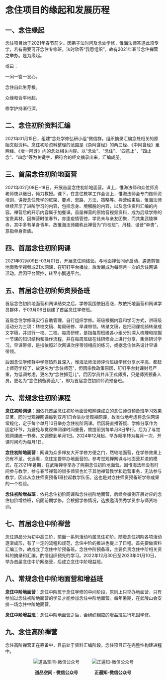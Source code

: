 # 念住项目的缘起和发展历程

## 一、念住缘起
念住项目始于2021年春节前夕。因弟子法时问及念处学修，惟海法师答道此须专学，若有需要可开念住专修班，法时欣答“我愿组织”。故有2021年春节念住禅营之举办。是为缘起。

或曰：

一问一答一发心，

念住自此生芽根。

众缘和合平地起，

修学护持渐行深。

## 二、念住初阶资料汇编
2021年01月15日，组建“念处学修弘研小组”微信群，组织摘录汇编念处相关的原始文献资料。念住初阶资料整理的范围是《杂阿含经》的两三经、《中阿含经》里两经、《增一阿含》内的念处相关内容。以“念处”、“念住”、“四意止”、“四止念”、“四念”等为关键字，把符合的经文摘录出来，汇编成册。

## 三、首届念住初阶地面营
2021年02月08日-18日，开展首届念住初阶地面营。课上，惟海法师和众位师资老师夜以继日，倾力教授。课下，在念住教学工作会议上，惟海法师会专门做师资培训，讲授念住教学的框架、要点、思路、方法、策略等。禅营结束后，惟海法师继续开示了进阶学习的内容，包括念身、境解脱的内容，以及念住资料汇编的内容。禅营后的开示内容属于加餐课。首届禅营的原始音视频资料，成为后续学修的宝贵素材。因禅营时值春节，亦逢疫情管控，学员未与亲友团聚，而共集武陵禅寺，其中多有单身青年，故惟海法师趣称此禅营为“丹桂班”。丹桂，谐音“单贵”，意指单身贵族。

## 四、首届念住初阶网课
2021年02月09日-03月01日，开展念住网络营。与地面禅营同步启动，遴选剪辑地面教学视频成21次网课，在钉钉平台播放，后发展成为每两月一次的念住网课活动。后因平台管控，转至小鹅通平台。

## 五、首届念住初阶师资预备班
首届念住初阶地面营和网课结束之后，学修氛围依旧高涨，故依托地面营和网课学员群体，于03月06日组建了首届念住学修班。

首届念住学修班实行自助管理，自行组织学修。班级根据内容和学习方式，讲班级活动分为三项：转校文稿、每周研修、早课带领。转录文稿，是把网课视频转录成文字稿，并进行一校、二校。每周研修，是指每周班级各小组分别深入梳理和挖掘一节课的知识结构和操作流程，并在每周班级在线研修会上进行分享，集体研讨学习。早课带领，是指依照21次网课次序带领相应的练习，或据念住体系设计早课带领。

后因念住学修群中学修热烈且深入，惟海法师法师评价班级学修分享水平高，都赶上师范学校了，故更名为“念住师范”，但因宗教政策原因，钉钉平台封课封号严重，为低调考虑，更名为“念住狮范儿”。后因学员并非正式师资，只是师资预备人员，更名为“念住预备狮范儿”，即为首届念住初阶师资预备班。

## 六、常规念住初阶课程
**念住初阶网课**：因依托首届念住初阶地面营和网课成立的念住师资预备班学习效果显著，同时觉观禅网课每到双月1日会举办觉观禅网课，故类似地考虑将念住网课常规化，定于每个单月10日举办念住初阶网课。后因将直播答疑、学修分享作为固定环节，为避免与觉观禅网课时间重叠，故提前到每单月8日举行。后为了与觉观网课统一节奏，又调整到单月1日。2024年12月起，举办频率转为每月一次，开课时间均为每月1日。

**念住初阶地面营**：网课为众多禅友大开学修方便之门，然较地面营，在学修效果上仍有不足。长远看，念住定要举办地面营的。参考觉观禅网课与地面营并进的模式，在2021年暑期，在武陵禅寺举办了两期念住初阶地面营。因惟海法师没有时间参与教学，参与春节禅营的很多师资也忙于其他禅营教学和运营事务，无法参与教学，因此从念住师资预备1班拉起教学队伍。这也是对念住师资预备班学修成果的一个检验。

**念住初阶增益班**：依托念住初阶网课和念住初阶地面营，后续会循例开展对应的念住初阶增益班，巩固前期学修。会根据学修情况，选拔邀请优秀学员参与师资培训。

## 七、首届念住中阶禅营
念住道品分为初中高三阶，前面一系列活动均属念住初阶。随着念住初阶各项活动逐渐成形，有了一定的流程和规范，念住中阶的推进也提上了日程。首先要做资料汇编工作，故成立了念住中阶预备班。念住中阶预备班，主要负责念住中阶相关资料的摘录和汇编，酌情组织预先的学习。2022年12月30日至2023年01月10日，举办首届念住中阶网络营，后成立念住中阶增益班。

## 八、常规念住中阶地面营和增益班
**念住中阶地面营**：念住中阶属于念住学修的中间阶段，原则上只举办地面营，只有参加过念住初阶地面营的学员才能参加念住中阶地面营。每年暑期，在武陵山会安排一场念住中阶地面营。

**念住中阶增益班**：念住中阶地面营之后，会组织相应的增益班进行巩固学修。

## 九、念住高阶禅营
念住高阶禅营正在筹备中，目前处于资料汇编阶段。念住项目正在完整性构建进程中。


<div style="display: flex; gap: 40px; justify-content: center;">
  <div style="display: flex; flex-direction: column; align-items: center">
    <img src="../about/道品空间-微信公众号.png" alt="道品空间-微信公众号" style="max-width: 200px">
    <p><b>道品空间 - 微信公众号</b></p>
  </div>
  
  <div style="display: flex; flex-direction: column; align-items: center">
    <img src="../about/正遍知-微信公众号.png" alt="正遍知-微信公众号" style="max-width: 200px">
    <p><b>正遍知-微信公众号</b></p>
  </div>
</div>